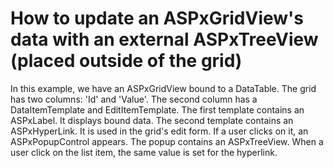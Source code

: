 # How to update an ASPxGridView's data with an external ASPxTreeView (placed outside of the grid)


<p>In this example, we have an ASPxGridView bound to a DataTable. The grid has two columns: 'Id' and 'Value'. The second column has a DataItemTemplate and EditItemTemplate. The first template contains an ASPxLabel. It displays bound data. The second template contains an ASPxHyperLink. It is used in the grid's edit form. If a user clicks on it, an ASPxPopupControl appears. The popup contains an ASPxTreeView. When a user click on the list item, the same value is set for the hyperlink.</p>

<br/>


